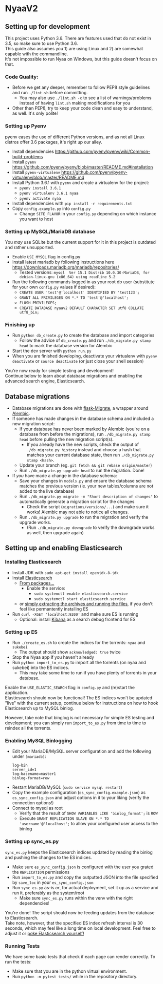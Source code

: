 # NyaaV2

## Setting up for development
This project uses Python 3.6. There are features used that do not exist in 3.5, so make sure to use Python 3.6.   
This guide also assumes you 1) are using Linux and 2) are somewhat capable with the commandline.   
It's not impossible to run Nyaa on Windows, but this guide doesn't focus on that.

### Code Quality:
- Before we get any deeper, remember to follow PEP8 style guidelines and run `./lint.sh` before committing.
    - You may also use `./lint.sh -c` to see a list of warnings/problems instead of having `lint.sh` making modifications for you
- Other than PEP8, try to keep your code clean and easy to understand, as well. It's only polite!

### Setting up Pyenv
pyenv eases the use of different Python versions, and as not all Linux distros offer 3.6 packages, it's right up our alley.
- Install dependencies https://github.com/pyenv/pyenv/wiki/Common-build-problems
- Install `pyenv` https://github.com/pyenv/pyenv/blob/master/README.md#installation
- Install `pyenv-virtualenv` https://github.com/pyenv/pyenv-virtualenv/blob/master/README.md
- Install Python 3.6.1 with `pyenv` and create a virtualenv for the project:
    - `pyenv install 3.6.1`
    - `pyenv virtualenv 3.6.1 nyaa`
    - `pyenv activate nyaa`
- Install dependencies with `pip install -r requirements.txt`
- Copy `config.example.py` into `config.py`
    - Change `SITE_FLAVOR` in your `config.py` depending on which instance you want to host

### Setting up MySQL/MariaDB database
You *may* use SQLite but the current support for it in this project is outdated and rather unsupported.
- Enable `USE_MYSQL` flag in config.py
- Install latest mariadb by following instructions here https://downloads.mariadb.org/mariadb/repositories/
    - Tested versions: `mysql  Ver 15.1 Distrib 10.0.30-MariaDB, for debian-linux-gnu (x86_64) using readline 5.2`
- Run the following commands logged in as your root db user (substitute for your own `config.py` values if desired):
    - `CREATE USER 'test'@'localhost' IDENTIFIED BY 'test123';`
    - `GRANT ALL PRIVILEGES ON *.* TO 'test'@'localhost';`
    - `FLUSH PRIVILEGES;`
    - `CREATE DATABASE nyaav2 DEFAULT CHARACTER SET utf8 COLLATE utf8_bin;`

### Finishing up
- Run `python db_create.py` to create the database and import categories
    - Follow the advice of `db_create.py` and run `./db_migrate.py stamp head` to mark the database version for Alembic
- Start the dev server with `python run.py`
- When you are finished developing, deactivate your virtualenv with `pyenv deactivate` or `source deactivate` (or just close your shell session)

You're now ready for simple testing and development!   
Continue below to learn about database migrations and enabling the advanced search engine, Elasticsearch.


## Database migrations
- Database migrations are done with [flask-Migrate](https://flask-migrate.readthedocs.io/), a wrapper around [Alembic](http://alembic.zzzcomputing.com/en/latest/).
- If someone has made changes in the database schema and included a new migration script:
    - If your database has never been marked by Alembic (you're on a database from before the migrations), run `./db_migrate.py stamp head` before pulling the new migration script(s).
        - If you already have the new scripts, check the output of `./db_migrate.py history` instead and choose a hash that matches your current database state, then run `./db_migrate.py stamp <hash>`.
    - Update your branch (eg. `git fetch && git rebase origin/master`)
    - Run `./db_migrate.py upgrade head` to run the migration. Done!
- If *you* have made a change in the database schema:
    - Save your changes in `models.py` and ensure the database schema matches the previous version (ie. your new tables/columns are not added to the live database)
    - Run `./db_migrate.py migrate -m "Short description of changes"` to automatically generate a migration script for the changes
      - Check the script (`migrations/versions/...`) and make sure it works! Alembic may not able to notice all changes.
    - Run `./db_migrate.py upgrade` to run the migration and verify the upgrade works.
       - (Run `./db_migrate.py downgrade` to verify the downgrade works as well, then upgrade again)


## Setting up and enabling Elasticsearch

### Installing Elasticsearch
- Install JDK with `sudo apt-get install openjdk-8-jdk`
- Install [Elasticsearch](https://www.elastic.co/downloads/elasticsearch)
    - [From packages...](https://www.elastic.co/guide/en/elasticsearch/reference/current/deb.html)
        - Enable the service:
            - `sudo systemctl enable elasticsearch.service`
            - `sudo systemctl start elasticsearch.service`
    - or [simply extracting the archives and running the files](https://www.elastic.co/guide/en/elasticsearch/reference/current/_installation.html), if you don't feel like permantently installing ES
- Run `curl -XGET 'localhost:9200'` and make sure ES is running
    - Optional: install [Kibana](https://www.elastic.co/products/kibana) as a search debug frontend for ES

### Setting up ES
- Run `./create_es.sh` to create the indices for the torrents: `nyaa` and `sukebei`
    - The output should show `acknowledged: true` twice
- Stop the Nyaa app if you haven't already
- Run `python import_to_es.py` to import all the torrents (on nyaa and sukebei) into the ES indices.
    - This may take some time to run if you have plenty of torrents in your database.

Enable the `USE_ELASTIC_SEARCH` flag in `config.py` and (re)start the application.   
Elasticsearch should now be functional! The ES indices won't be updated "live" with the current setup, continue below for instructions on how to hook Elasticsearch up to MySQL binlog.   

However, take note that binglog is not necessary for simple ES testing and development; you can simply run `import_to_es.py` from time to time to reindex all the torrents.

### Enabling MySQL Binlogging
- Edit your MariaDB/MySQL server configuration and add the following under `[mariadb]`:
    ```
    log-bin
    server_id=1
    log-basename=master1
    binlog-format=row
    ```
- Restart MariaDB/MySQL (`sudo service mysql restart`)
- Copy the example configuration (`es_sync_config.example.json`) as `es_sync_config.json` and adjust options in it to your liking (verify the connection options!)
- Connect to mysql as root
    - Verify that the result of `SHOW VARIABLES LIKE 'binlog_format';` is `ROW`
    - Execute `GRANT REPLICATION SLAVE ON *.* TO 'username'@'localhost';` to allow your configured user access to the binlog


### Setting up sync_es.py
`sync_es.py` keeps the Elasticsearch indices updated by reading the binlog and pushing the changes to the ES indices.
- Make sure `es_sync_config.json` is configured with the user you grated the `REPLICATION` permissions
- Run `import_to_es.py` and copy the outputted JSON into the file specified by `save_loc` in your `es_sync_config.json`
- Run `sync_es.py` as-is *or*, for actual deployment, set it up as a service and run it, preferably as the system/root
    - Make sure `sync_es.py` runs within the venv with the right dependencies!

You're done! The script should now be feeding updates from the database to Elasticsearch.   
Take note, however, that the specified ES index refresh interval is 30 seconds, which may feel like a long time on local development. Feel free to adjust it or [poke Elasticsearch yourself!](https://www.elastic.co/guide/en/elasticsearch/reference/current/indices-refresh.html)

### Running Tests
We have some basic tests that check if each page can render correctly. To run the tests:
- Make sure that you are in the python virtual environment.
- Run `python -m pytest tests/` while in the repository directory.
